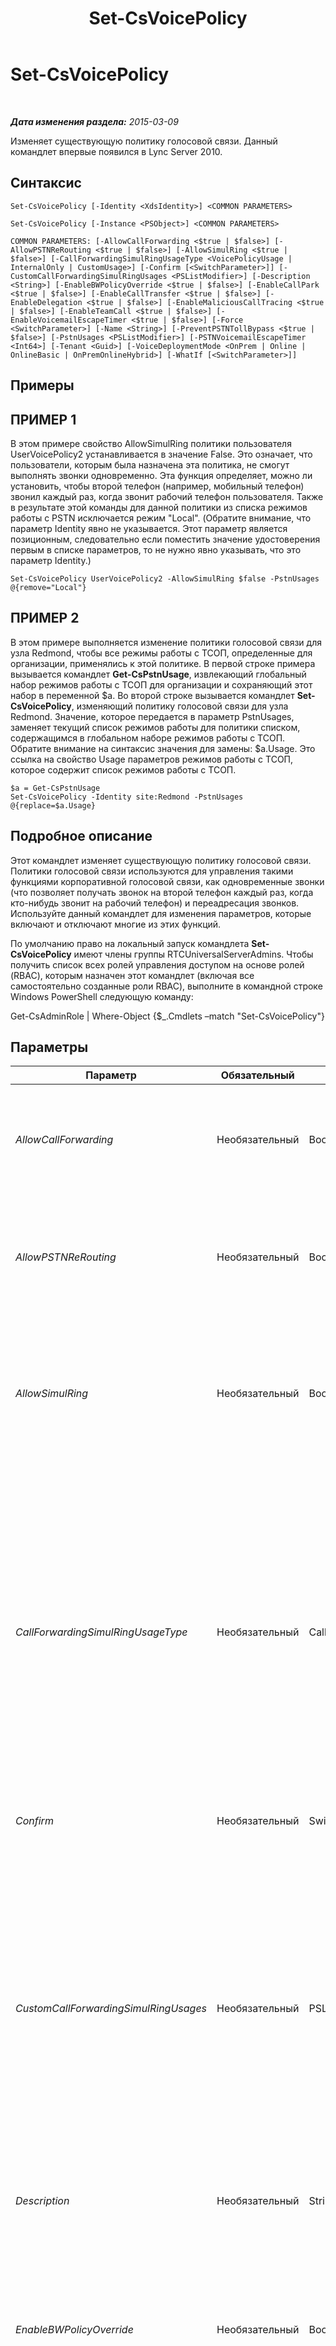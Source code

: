 ﻿---
title: Set-CsVoicePolicy
TOCTitle: Set-CsVoicePolicy
ms:assetid: e6035b74-d760-4c48-aa0b-d09d129e0830
ms:mtpsurl: https://technet.microsoft.com/ru-ru/library/Gg399021(v=OCS.15)
ms:contentKeyID: 49311490
ms.date: 05/19/2016
mtps_version: v=OCS.15
ms.translationtype: HT
---

# Set-CsVoicePolicy

 

_**Дата изменения раздела:** 2015-03-09_

Изменяет существующую политику голосовой связи. Данный командлет впервые появился в Lync Server 2010.

## Синтаксис

    Set-CsVoicePolicy [-Identity <XdsIdentity>] <COMMON PARAMETERS>

    Set-CsVoicePolicy [-Instance <PSObject>] <COMMON PARAMETERS>

    COMMON PARAMETERS: [-AllowCallForwarding <$true | $false>] [-AllowPSTNReRouting <$true | $false>] [-AllowSimulRing <$true | $false>] [-CallForwardingSimulRingUsageType <VoicePolicyUsage | InternalOnly | CustomUsage>] [-Confirm [<SwitchParameter>]] [-CustomCallForwardingSimulRingUsages <PSListModifier>] [-Description <String>] [-EnableBWPolicyOverride <$true | $false>] [-EnableCallPark <$true | $false>] [-EnableCallTransfer <$true | $false>] [-EnableDelegation <$true | $false>] [-EnableMaliciousCallTracing <$true | $false>] [-EnableTeamCall <$true | $false>] [-EnableVoicemailEscapeTimer <$true | $false>] [-Force <SwitchParameter>] [-Name <String>] [-PreventPSTNTollBypass <$true | $false>] [-PstnUsages <PSListModifier>] [-PSTNVoicemailEscapeTimer <Int64>] [-Tenant <Guid>] [-VoiceDeploymentMode <OnPrem | Online | OnlineBasic | OnPremOnlineHybrid>] [-WhatIf [<SwitchParameter>]]

## Примеры

## ПРИМЕР 1

В этом примере свойство AllowSimulRing политики пользователя UserVoicePolicy2 устанавливается в значение False. Это означает, что пользователи, которым была назначена эта политика, не смогут выполнять звонки одновременно. Эта функция определяет, можно ли установить, чтобы второй телефон (например, мобильный телефон) звонил каждый раз, когда звонит рабочий телефон пользователя. Также в результате этой команды для данной политики из списка режимов работы с PSTN исключается режим "Local". (Обратите внимание, что параметр Identity явно не указывается. Этот параметр является позиционным, следовательно если поместить значение удостоверения первым в списке параметров, то не нужно явно указывать, что это параметр Identity.)

    Set-CsVoicePolicy UserVoicePolicy2 -AllowSimulRing $false -PstnUsages @{remove="Local"}

## ПРИМЕР 2

В этом примере выполняется изменение политики голосовой связи для узла Redmond, чтобы все режимы работы с ТСОП, определенные для организации, применялись к этой политике. В первой строке примера вызывается командлет **Get-CsPstnUsage**, извлекающий глобальный набор режимов работы с ТСОП для организации и сохраняющий этот набор в переменной $a. Во второй строке вызывается командлет **Set-CsVoicePolicy**, изменяющий политику голосовой связи для узла Redmond. Значение, которое передается в параметр PstnUsages, заменяет текущий список режимов работы для политики списком, содержащимся в глобальном наборе режимов работы с ТСОП. Обратите внимание на синтаксис значения для замены: $a.Usage. Это ссылка на свойство Usage параметров режимов работы с ТСОП, которое содержит список режимов работы с ТСОП.

    $a = Get-CsPstnUsage
    Set-CsVoicePolicy -Identity site:Redmond -PstnUsages @{replace=$a.Usage}

## Подробное описание

Этот командлет изменяет существующую политику голосовой связи. Политики голосовой связи используются для управления такими функциями корпоративной голосовой связи, как одновременные звонки (что позволяет получать звонок на второй телефон каждый раз, когда кто-нибудь звонит на рабочий телефон) и переадресация звонков. Используйте данный командлет для изменения параметров, которые включают и отключают многие из этих функций.

По умолчанию право на локальный запуск командлета **Set-CsVoicePolicy** имеют члены группы RTCUniversalServerAdmins. Чтобы получить список всех ролей управления доступом на основе ролей (RBAC), которым назначен этот командлет (включая все самостоятельно созданные роли RBAC), выполните в командной строке Windows PowerShell следующую команду:

Get-CsAdminRole | Where-Object {$\_.Cmdlets –match "Set-CsVoicePolicy"}

## Параметры


<table>
<colgroup>
<col style="width: 25%" />
<col style="width: 25%" />
<col style="width: 25%" />
<col style="width: 25%" />
</colgroup>
<thead>
<tr class="header">
<th>Параметр</th>
<th>Обязательный</th>
<th>Тип</th>
<th>Описание</th>
</tr>
</thead>
<tbody>
<tr class="odd">
<td><p><em>AllowCallForwarding</em></p></td>
<td><p>Необязательный</p></td>
<td><p>Boolean</p></td>
<td><p>Если этот параметр установлен в значение True, то пользователь, которому назначена данная политика, может выполнять переадресацию звонков. Если этот параметр имеет значение False, то выполнять переадресацию звонков нельзя.</p></td>
</tr>
<tr class="even">
<td><p><em>AllowPSTNReRouting</em></p></td>
<td><p>Необязательный</p></td>
<td><p>Boolean</p></td>
<td><p>Если этот параметр имеет значение True, то звонки, сделанные на внутренние номера, размещенные в другом пуле, будут перенаправляться через телефонную сеть общего пользования (PSTN) в случае недоступности этого пула или глобальной сети.</p></td>
</tr>
<tr class="odd">
<td><p><em>AllowSimulRing</em></p></td>
<td><p>Необязательный</p></td>
<td><p>Boolean</p></td>
<td><p>Одновременный звонок — это функция, позволяющая звонить нескольким телефонам, когда один номер занят. Установка этого параметра в значение True разрешает одновременный звонок. Если этот параметр имеет значение False, то одновременный звонок нельзя настроить для тех пользователей, которым назначена данная политика.</p></td>
</tr>
<tr class="even">
<td><p><em>CallForwardingSimulRingUsageType</em></p></td>
<td><p>Необязательный</p></td>
<td><p>CallForwardingSimulRingUsageType</p></td>
<td><p>Позволяет администраторам управлять переадресацией звонков и одновременными звонками. Допускаются следующие значения.</p>
<p>* VoicePolicyUsage — для управления переадресацией звонков и одновременными звонками используется режим политики голосовой связи по умолчанию. Это значение установлено по умолчанию.</p>
<p>* InternalOnly — переадресация звонков и одновременные звонки разрешены только для внутренних звонков от одного пользователя Lync другому.</p>
<p>* CustomUsage — для управления переадресацией звонков и одновременными звонками будет применяться режим работы с PSTN. Этот режим работы должен быть указан с помощью параметра CustomCallForwardingSimulRingUsages.</p></td>
</tr>
<tr class="odd">
<td><p><em>Confirm</em></p></td>
<td><p>Необязательный</p></td>
<td><p>SwitchParameter</p></td>
<td><p>Запрашивает подтверждение перед выполнением команды.</p></td>
</tr>
<tr class="even">
<td><p><em>CustomCallForwardingSimulRingUsages</em></p></td>
<td><p>Необязательный</p></td>
<td><p>PSListModifier</p></td>
<td><p>Настраиваемый режим работы с PSTN применяется для управления переадресацией звонков и одновременными звонками. Чтобы добавить настраиваемый режим работы в политику голосовой связи, используйте следующий синтаксис:</p>
<p>-CustomCallForwardingSimulRingUsages @{Add=&quot;RedmondPstnUsage&quot;}</p>
<p>Чтобы удалить настраиваемый режим работы, используйте следующий синтаксис:</p>
<p>-CustomCallForwardingSimulRingUsages @{Remove=&quot;RedmondPstnUsage&quot;}</p>
<p>Обратите внимание, что для использования с параметром CustomCallForwardingSimulRingUsages режим работы уже должен существовать.</p></td>
</tr>
<tr class="odd">
<td><p><em>Description</em></p></td>
<td><p>Необязательный</p></td>
<td><p>String</p></td>
<td><p>Описание политики голосовой связи.</p>
<p>Максимальная длина: 1040 символа.</p></td>
</tr>
<tr class="even">
<td><p><em>EnableBWPolicyOverride</em></p></td>
<td><p>Необязательный</p></td>
<td><p>Boolean</p></td>
<td><p>Политики могут устанавливаться для ограничения пропускной способности и установки других параметров, относящихся к сетевой конфигурации. При установке данного параметра в значение True будет разрешено переопределение этих политик. Другими словами, если данный параметр имеет значение True, то не будут выполняться никакие проверки пропускной способности, а звонки будут проходить независимо от параметров контроля допуска звонков (CAC).</p></td>
</tr>
<tr class="odd">
<td><p><em>EnableCallPark</em></p></td>
<td><p>Необязательный</p></td>
<td><p>Boolean</p></td>
<td><p>Приложение приостановки вызовов позволяет удерживать или приостанавливать звонок на определенный номер, входящий в заданный диапазон номеров, чтобы позднее восстановить его. При установке данного параметра в значение True это приложение будет доступно для пользователей, которым назначена эта политика. Если параметр имеет значение False, то пользователи, которым назначена эта политика, не могут приостанавливать звонки, приходящие на их номера телефонов.</p></td>
</tr>
<tr class="even">
<td><p><em>EnableCallTransfer</em></p></td>
<td><p>Необязательный</p></td>
<td><p>Boolean</p></td>
<td><p>Определяет, могут ли звонки переключаться на другой номер. Если этот параметр имеет значение True, то звонки можно переключать; если параметр имеет значение False, то звонки переключать нельзя.</p></td>
</tr>
<tr class="odd">
<td><p><em>EnableDelegation</em></p></td>
<td><p>Необязательный</p></td>
<td><p>Boolean</p></td>
<td><p>Делегирование вызовов предоставляет пользователю возможность отвечать на звонки для другого пользователя или делать звонки от имени другого пользователя. Например, менеджер может настроить делегирование вызовов таким образом, чтобы все входящие звонки приходили и на его телефон, и на телефон администратора. Если этот параметр имеет значение True, то пользователи с данной политикой могут настраивать делегирование вызовов. Установка этого параметра в значение False запрещает делегирование вызовов.</p></td>
</tr>
<tr class="even">
<td><p><em>EnableMaliciousCallTracing</em></p></td>
<td><p>Необязательный</p></td>
<td><p>Boolean</p></td>
<td><p>Отслеживание нежелательных звонков — это стандарт локального отслеживания звонков, которые пользователь обозначил как нежелательные. Такие звонки могут отслеживаться, даже если идентификатор вызывающего абонента заблокирован. Отслеживание могут выполнять только соответствующие органы, а не пользователь. Установка этого свойства в значение True включает возможность установки отслеживания нежелательных звонков.</p></td>
</tr>
<tr class="odd">
<td><p><em>EnableTeamCall</em></p></td>
<td><p>Необязательный</p></td>
<td><p>Boolean</p></td>
<td><p>Функция группового звонка дает пользователю возможность указать группу других пользователей, чьи телефоны будут звонить при звонке на номер этого пользователя. Эта функция удобна, например, в случае, когда любой член группы может отвечать на входящие звонки от клиентов. Установка данного параметра в значение True включает эту функцию.</p></td>
</tr>
<tr class="even">
<td><p><em>EnableVoicemailEscapeTimer</em></p></td>
<td><p>Необязательный</p></td>
<td><p>Boolean</p></td>
<td><p>Если этот параметр имеет значение True, то все звонки на не отвечающее мобильное устройство будут перенаправляться на голосовую почту организации вместо голосовой почты поставщика мобильного устройства. Если ответ на звонок поступил &quot;слишком быстро&quot; (т.е. до того, как истечет интервал времени, заданный свойством PSTNVoicemailEscape), то будет предполагаться, что мобильное устройство недоступно, и звонок будет перенаправляться на голосовую почту организации.</p>
<p>Значение по умолчанию — False.</p></td>
</tr>
<tr class="odd">
<td><p><em>Force</em></p></td>
<td><p>Необязательный</p></td>
<td><p>SwitchParameter</p></td>
<td><p>Подавляет все запросы на подтверждение, которые в противном случае будут отображаться перед применением изменений.</p></td>
</tr>
<tr class="even">
<td><p><em>Identity</em></p></td>
<td><p>Необязательный</p></td>
<td><p>XdsIdentity</p></td>
<td><p>Уникальный идентификатор, который определяет область, и в некоторых случаях имя политики.</p></td>
</tr>
<tr class="odd">
<td><p><em>Instance</em></p></td>
<td><p>Необязательный</p></td>
<td><p>VoicePolicy</p></td>
<td><p>Позволяет передать в командлет ссылку на объект вместо задания значений отдельных параметров. Этот объект должен иметь тип VoicePolicy, и его можно извлечь путем вызова командлета <strong>Get-CsVoicePolicy</strong>.</p></td>
</tr>
<tr class="even">
<td><p><em>Name</em></p></td>
<td><p>Необязательный</p></td>
<td><p>String</p></td>
<td><p>Понятное имя, описывающее политику.</p></td>
</tr>
<tr class="odd">
<td><p><em>PreventPSTNTollBypass</em></p></td>
<td><p>Необязательный</p></td>
<td><p>Boolean</p></td>
<td><p>Платежи за PSTN известны как дополнительная плата за удаленную связь. Иногда организации могут обойти эти платежи, реализовав решение на основе протокола VoIP, которое позволяет филиалам связываться посредством вызовов по сети. Если этот параметр имеет значение True, то звонки проходят не по сети и бесплатно, а через PSTN и платно.</p></td>
</tr>
<tr class="even">
<td><p><em>PstnUsages</em></p></td>
<td><p>Необязательный</p></td>
<td><p>PSListModifier</p></td>
<td><p>Список режимов работы с PSTN, доступных для данной политики. Режим работы с PSTN связывает политику голосовой связи с телефонным маршрутом.</p>
<p>В этот список может быть помещено любое строковое значение, существующее в текущем глобальном списке режимов работы с PSTN. (Повторяющиеся строки запрещены; все строки должны быть уникальными.) Извлечь список режимов работы с PSTN можно путем вызова командлета <strong>Get-CsPstnUsage</strong>.</p>
<p>Помните, что если с помощью этого параметра из политики удаляются все режимы работы с PSTN, то пользователи, которым назначена эта политика, не смогут выполнять исходящие вызовы в PSTN.</p></td>
</tr>
<tr class="odd">
<td><p><em>PSTNVoicemailEscapeTimer</em></p></td>
<td><p>Необязательный</p></td>
<td><p>Int64</p></td>
<td><p>Интервал времени (в миллисекундах), который используется для определения, не поступил ли ответ на звонок &quot;слишком быстро&quot;. Если ответ был получен в этот интервал времени, то Lync Server будет считать, что мобильное устройство недоступно, и автоматически переключать звонок на голосовую почту организации. Если в этот интервал времени ответ не будет получен, то звонок может продолжаться.</p>
<p>По умолчанию установлено значение 1500 миллисекунд.</p></td>
</tr>
<tr class="even">
<td><p><em>Tenant</em></p></td>
<td><p>Необязательный</p></td>
<td><p>Guid</p></td>
<td><p>Глобальный уникальный идентификатор (GUID) учетной записи клиента Skype для бизнеса Online, чья политика голосовой связи подлежит изменению. Например:</p>
<p>–Tenant &quot;38aad667-af54-4397-aaa7-e94c79ec2308&quot;</p>
<p>Идентификатор каждого из клиентов можно получить с помощью следующей команды:</p>
<p>Get-CsTenant | Select-Object DisplayName, TenantID</p></td>
</tr>
<tr class="odd">
<td><p><em>VoiceDeploymentMode</em></p></td>
<td><p>Необязательный</p></td>
<td><p>VoiceDeploymentMode</p></td>
<td><p>Допускаются следующие значения:</p>
<p>* OnPrem</p>
<p>* Online</p>
<p>* OnlineBasic</p>
<p>* OnPremOnlineHybrid</p>
<p>Значение по умолчанию — OnPrem.</p></td>
</tr>
<tr class="even">
<td><p><em>WhatIf</em></p></td>
<td><p>Необязательный</p></td>
<td><p>SwitchParameter</p></td>
<td><p>Описывает, что произойдет при выполнении команды без реального выполнения команды.</p></td>
</tr>
</tbody>
</table>


## Типы входных данных

Объект Microsoft.Rtc.Management.WritableConfig.Policy.Voice.VoicePolicy. Принимает конвейерный ввод объектов политики голосовой связи.

## Типы возвращаемых данных

Этот командлет не возвращает значение или объект. Он настраивает экземпляры объекта Microsoft.Rtc.Management.WritableConfig.Voice.VoicePolicy.

## См. также

#### Другие ресурсы

[New-CsVoicePolicy](new-csvoicepolicy.md)  
[Remove-CsVoicePolicy](remove-csvoicepolicy.md)  
[Get-CsVoicePolicy](get-csvoicepolicy.md)  
[Grant-CsVoicePolicy](grant-csvoicepolicy.md)  
[Test-CsVoicePolicy](test-csvoicepolicy.md)  
[Get-CsPstnUsage](get-cspstnusage.md)

